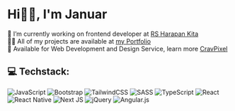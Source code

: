<h1> Hi👋🏻, I'm Januar </br> </h1>
🔭 I’m currently working on frontend developer at <a href="https://rsabhk.co.id/" target="_blank">RS Harapan Kita</a> <br>
👨‍💻 All of my projects are available at <a href="https://januarmaksum.vercel.app/" target="_blank">my Portfolio</a> <br>
🚀 Available for Web Development and Design Service, learn more <a href="https://crav-pixel.vercel.app" target="_blank">CravPixel</a>

## 💻 Techstack:
![JavaScript](https://img.shields.io/badge/javascript-%23323330.svg?style=for-the-badge&logo=javascript&logoColor=%23F7DF1E) ![Bootstrap](https://img.shields.io/badge/bootstrap-%238511FA.svg?style=for-the-badge&logo=bootstrap&logoColor=white) ![TailwindCSS](https://img.shields.io/badge/tailwindcss-%2338B2AC.svg?style=for-the-badge&logo=tailwind-css&logoColor=white) ![SASS](https://img.shields.io/badge/SASS-hotpink.svg?style=for-the-badge&logo=SASS&logoColor=white) ![TypeScript](https://img.shields.io/badge/typescript-%23007ACC.svg?style=for-the-badge&logo=typescript&logoColor=white) ![React](https://img.shields.io/badge/react-%2320232a.svg?style=for-the-badge&logo=react&logoColor=%2361DAFB) ![React Native](https://img.shields.io/badge/react_native-%2320232a.svg?style=for-the-badge&logo=react&logoColor=%2361DAFB) ![Next JS](https://img.shields.io/badge/Next-black?style=for-the-badge&logo=next.js&logoColor=white) ![jQuery](https://img.shields.io/badge/jquery-%230769AD.svg?style=for-the-badge&logo=jquery&logoColor=white) ![Angular.js](https://img.shields.io/badge/angular.js-%23E23237.svg?style=for-the-badge&logo=angularjs&logoColor=white)

<!-- Proudly created with GPRM ( https://gprm.itsvg.in ) -->
